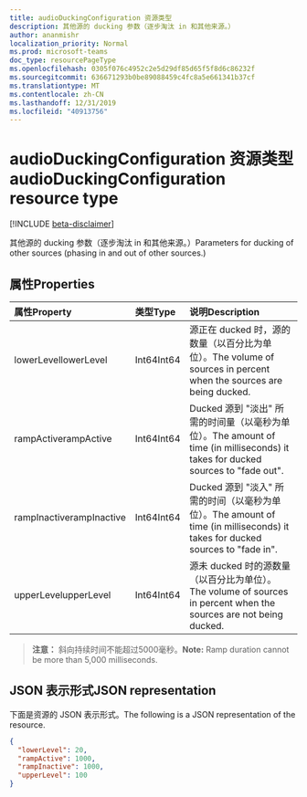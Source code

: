 ```yaml
---
title: audioDuckingConfiguration 资源类型
description: 其他源的 ducking 参数（逐步淘汰 in 和其他来源。）
author: ananmishr
localization_priority: Normal
ms.prod: microsoft-teams
doc_type: resourcePageType
ms.openlocfilehash: 0305f076c4952c2e5d29df85d65f5f8d6c86232f
ms.sourcegitcommit: 636671293b0be89088459c4fc8a5e661341b37cf
ms.translationtype: MT
ms.contentlocale: zh-CN
ms.lasthandoff: 12/31/2019
ms.locfileid: "40913756"
---
```

# <a name="audioduckingconfiguration-resource-type"></a><span data-ttu-id="d0c0d-103">audioDuckingConfiguration 资源类型</span><span class="sxs-lookup"><span data-stu-id="d0c0d-103">audioDuckingConfiguration resource type</span></span>

[!INCLUDE [beta-disclaimer](../../includes/beta-disclaimer.md)]

<span data-ttu-id="d0c0d-104">其他源的 ducking 参数（逐步淘汰 in 和其他来源。）</span><span class="sxs-lookup"><span data-stu-id="d0c0d-104">Parameters for ducking of other sources (phasing in and out of other sources.)</span></span>

## <a name="properties"></a><span data-ttu-id="d0c0d-105">属性</span><span class="sxs-lookup"><span data-stu-id="d0c0d-105">Properties</span></span>

| <span data-ttu-id="d0c0d-106">属性</span><span class="sxs-lookup"><span data-stu-id="d0c0d-106">Property</span></span>      | <span data-ttu-id="d0c0d-107">类型</span><span class="sxs-lookup"><span data-stu-id="d0c0d-107">Type</span></span>     | <span data-ttu-id="d0c0d-108">说明</span><span class="sxs-lookup"><span data-stu-id="d0c0d-108">Description</span></span>                                                                     |
| :------------ | :------- | :-------------------------------------------------------------------------------|
| <span data-ttu-id="d0c0d-109">lowerLevel</span><span class="sxs-lookup"><span data-stu-id="d0c0d-109">lowerLevel</span></span>    | <span data-ttu-id="d0c0d-110">Int64</span><span class="sxs-lookup"><span data-stu-id="d0c0d-110">Int64</span></span>    | <span data-ttu-id="d0c0d-111">源正在 ducked 时，源的数量（以百分比为单位）。</span><span class="sxs-lookup"><span data-stu-id="d0c0d-111">The volume of sources in percent when the sources are being ducked.</span></span>             |
| <span data-ttu-id="d0c0d-112">rampActive</span><span class="sxs-lookup"><span data-stu-id="d0c0d-112">rampActive</span></span>    | <span data-ttu-id="d0c0d-113">Int64</span><span class="sxs-lookup"><span data-stu-id="d0c0d-113">Int64</span></span>    | <span data-ttu-id="d0c0d-114">Ducked 源到 "淡出" 所需的时间量（以毫秒为单位）。</span><span class="sxs-lookup"><span data-stu-id="d0c0d-114">The amount of time (in milliseconds) it takes for ducked sources to "fade out".</span></span> |
| <span data-ttu-id="d0c0d-115">rampInactive</span><span class="sxs-lookup"><span data-stu-id="d0c0d-115">rampInactive</span></span>  | <span data-ttu-id="d0c0d-116">Int64</span><span class="sxs-lookup"><span data-stu-id="d0c0d-116">Int64</span></span>    | <span data-ttu-id="d0c0d-117">Ducked 源到 "淡入" 所需的时间（以毫秒为单位）。</span><span class="sxs-lookup"><span data-stu-id="d0c0d-117">The amount of time (in milliseconds) it takes for ducked sources to "fade in".</span></span>  |
| <span data-ttu-id="d0c0d-118">upperLevel</span><span class="sxs-lookup"><span data-stu-id="d0c0d-118">upperLevel</span></span>    | <span data-ttu-id="d0c0d-119">Int64</span><span class="sxs-lookup"><span data-stu-id="d0c0d-119">Int64</span></span>    | <span data-ttu-id="d0c0d-120">源未 ducked 时的源数量（以百分比为单位）。</span><span class="sxs-lookup"><span data-stu-id="d0c0d-120">The volume of sources in percent when the sources are not being ducked.</span></span>         |

> <span data-ttu-id="d0c0d-121">**注意：** 斜向持续时间不能超过5000毫秒。</span><span class="sxs-lookup"><span data-stu-id="d0c0d-121">**Note:** Ramp duration cannot be more than 5,000 milliseconds.</span></span>

## <a name="json-representation"></a><span data-ttu-id="d0c0d-122">JSON 表示形式</span><span class="sxs-lookup"><span data-stu-id="d0c0d-122">JSON representation</span></span>

<span data-ttu-id="d0c0d-123">下面是资源的 JSON 表示形式。</span><span class="sxs-lookup"><span data-stu-id="d0c0d-123">The following is a JSON representation of the resource.</span></span>

<!-- {
  "blockType": "resource",
  "optionalProperties": [

  ],
  "@odata.type": "microsoft.graph.audioDuckingConfiguration"
}-->
```json
{
  "lowerLevel": 20,
  "rampActive": 1000,
  "rampInactive": 1000,
  "upperLevel": 100
}
```
<!-- uuid: 8fcb5dbc-d5aa-4681-8e31-b001d5168d79
2015-10-25 14:57:30 UTC -->
<!--
{
  "type": "#page.annotation",
  "description": "audioDuckingConfiguration resource",
  "keywords": "",
  "section": "documentation",
  "tocPath": "",
  "suppressions": []
}
-->
